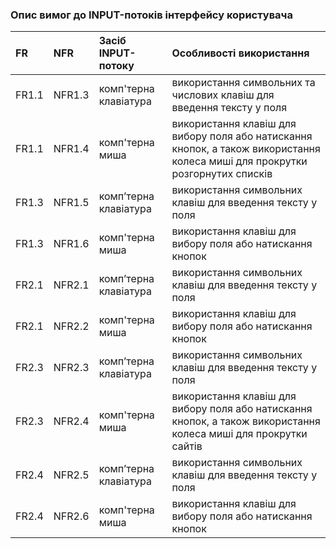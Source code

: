 ### Опис вимог до INPUT-потоків інтерфейсу користувача
|FR|NFR|Засіб INPUT-потоку|Особливості використання|
|:-|:-|:-|:-|
|FR1.1|NFR1.3|комп'терна клавіатура|використання символьних та числових клавіш для введення тексту у поля|
|FR1.1|NFR1.4|комп'терна миша|використання клавіш для вибору поля або натискання кнопок, а також використання колеса миші для прокрутки розгорнутих списків|
|FR1.3|NFR1.5|компʼтерна клавіатура|використання символьних клавіш для введення тексту у поля|
|FR1.3|NFR1.6|комп'терна миша|використання клавіш для вибору поля або натискання кнопок|
|FR2.1|NFR2.1|компʼтерна клавіатура|використання символьних клавіш для введення тексту у поля|
|FR2.1|NFR2.2|комп'терна миша|використання клавіш для вибору поля або натискання кнопок|
|FR2.3|NFR2.3|компʼтерна клавіатура|використання символьних клавіш для введення тексту у поля|
|FR2.3|NFR2.4|комп'терна миша|використання клавіш для вибору поля або натискання кнопок, а також використання колеса миші для прокрутки сайтів|
|FR2.4|NFR2.5|компʼтерна клавіатура|використання символьних клавіш для введення тексту у поля|
|FR2.4|NFR2.6|комп'терна миша|використання клавіш для вибору поля або натискання кнопок|
